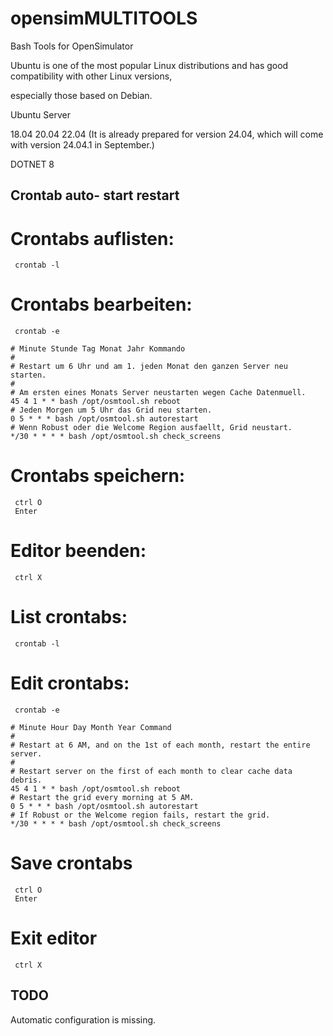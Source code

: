 # opensimMULTITOOLS
Bash Tools for OpenSimulator 

Ubuntu is one of the most popular Linux distributions and has good compatibility with other Linux versions, 

especially those based on Debian. 

Ubuntu Server 

18.04 20.04 22.04 (It is already prepared for version 24.04, which will come with version 24.04.1 in September.) 

DOTNET 8 


## Crontab auto- start restart
# Crontabs auflisten:
     crontab -l

# Crontabs bearbeiten:
     crontab -e
```
# Minute Stunde Tag Monat Jahr Kommando
#
# Restart um 6 Uhr und am 1. jeden Monat den ganzen Server neu starten.
# 
# Am ersten eines Monats Server neustarten wegen Cache Datenmuell.
45 4 1 * * bash /opt/osmtool.sh reboot
# Jeden Morgen um 5 Uhr das Grid neu starten.
0 5 * * * bash /opt/osmtool.sh autorestart
# Wenn Robust oder die Welcome Region ausfaellt, Grid neustart.
*/30 * * * * bash /opt/osmtool.sh check_screens
```
# Crontabs speichern:
     ctrl O
     Enter
# Editor beenden:
     ctrl X



# List crontabs:
     crontab -l

# Edit crontabs:
     crontab -e
```
# Minute Hour Day Month Year Command
#
# Restart at 6 AM, and on the 1st of each month, restart the entire server.
#
# Restart server on the first of each month to clear cache data debris.
45 4 1 * * bash /opt/osmtool.sh reboot
# Restart the grid every morning at 5 AM.
0 5 * * * bash /opt/osmtool.sh autorestart
# If Robust or the Welcome region fails, restart the grid.
*/30 * * * * bash /opt/osmtool.sh check_screens
```
# Save crontabs
     ctrl O
     Enter
# Exit editor
     ctrl X

## TODO
Automatic configuration is missing.
